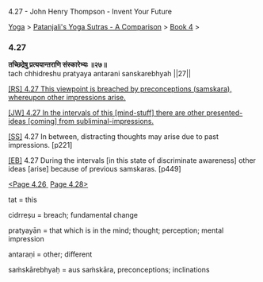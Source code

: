 4.27 - John Henry Thompson - Invent Your Future   
    

[Yoga](../../../yoga.md)‎ > ‎[Patanjali's Yoga Sutras - A Comparison](../../patanjani.md)‎ > ‎[Book 4](../book-4.md)‎ > ‎

### 4.27

**तच्छिद्रेषु प्रत्ययान्तराणि संस्कारेभ्यः ॥२७॥**  
tach chhidreshu pratyaya antarani sanskarebhyah ||27||  
  

[\[RS\] 4.27 This viewpoint is breached by preconceptions (samskara), whereupon other impressions arise.](http://www.ashtangayoga.info/source-texts/yoga-sutra-patanjali/chapter-4/item/tach-chhidreshu-pratyaya-antarani-sanskarebhyah/)

[\[JW\] 4.27 In the intervals of this \[mind-stuff\] there are other presented-ideas \[coming\] from subliminal-impressions.](http://books.google.com/books?id=YzFImjtOxUwC&pg=PA339&ci=67%2C691%2C801%2C55&source=bookclip)  
  
[\[SS\]](http://www.amazon.com/Yoga-Sutras-Patanjali-Commentary-Satchidananda/dp/0932040381) 4.27 In between, distracting thoughts may arise due to past impressions. \[p221\]  
  
[\[EB\]](http://www.amazon.com/Yoga-Sutras-Patanjali-Translation-Commentary/dp/0865477361/ref=sr_1_1?ie=UTF8&s=books&qid=1250508322&sr=1-1) 4.27 During the intervals \[in this state of discriminate awareness\] other ideas \[arise\] because of previous samskaras. \[p449\]  
  
  
[<Page 4.26](426.md)[ ](422.md) [Page 4.28>](428.md)  

tat = this  
  
cidrreṣu = breach; fundamental change  
  
pratyayān = that which is in the mind; thought; perception; mental impression  
  
antaraṇi = other; different  
  
saṁskārebhyaḥ = aus saṁskāra, preconceptions; inclinations

